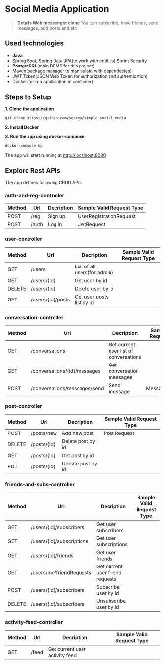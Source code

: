 # Social Media Application
>__Details Web messenger clone__ 
>You can subscribe, have friends, send messages, add posts and etc

## Used technologies
* **Java** 
* Spring Boot, Spring Data JPA(to work with entities),Sprint Security 
* **PostgreSQL**(main DBMS for this project)
* Maven(package manager to manipulate with dependecies)
* JWT Token(JSON Web Token for authorization and authentication)
* Docker(for run appllication in container)

## Steps to Setup

**1. Clone the application**

```bash
git clone https://github.com/sepxxx/simple_social_media
```
**2. Install Docker**

**3. Run the app using docker-compose**

```bash
docker-compose up
```
The app will start running at <http://localhost:8080>

## Explore Rest APIs

The app defines following CRUD APIs.

### auth-and-reg-controller
| Method | Url | Decription | Sample Valid Request Type | 
| ------ | --- | ---------- | --------------------------- |
| POST   | /reg | Sign up | UserRegistrationRequest |
| POST   | /auth | Log in | JwtRequest |

### user-controller
| Method | Url | Decription | Sample Valid Request Type | 
| ------ | --- | ---------- | --------------------------- |
| GET    | /users | List of all users(for admin) |  |
| GET    | /users/{id}| Get user by id | |
| DELETE| /users/{id}| Delete user by id|
| GET | /users/{id}/posts | Get user posts list by id | |

### conversation-controller
| Method | Url | Decription | Sample Valid Request Type | 
| ------ | --- | ---------- | --------------------------- |
| GET | /conversations |Get current user list of conversations| |
| GET | /conversations/{id}/messages |Get conversation messages| |
| POST| /conversations/messages/send  | Send message | MessageRequest|


### post-controller
| Method | Url | Decription | Sample Valid Request Type | 
| ------ | --- | ---------- | --------------------------- |
| POST| /posts/new | Add new post| Post Request|
| DELETE | /posts/{id} |Delete post by id| |
| GET | /posts/{id} | Get post by id| |
| PUT | /posts/{id} | Update post by id| |


### friends-and-subs-controller
| Method | Url | Decription | Sample Valid Request Type | 
| ------ | --- | ---------- | --------------------------- |
| GET | /users/{id}/subscribers | Get user subscribers |  |
| GET | /users/{id}/subscriptions | Get user subscriptions |  |
| GET | /users/{id}/friends | Get user friends |  |
| GET | /users/me/friendRequests | Get current user friend requests |  |
| POST | /users/{id}/subscribers | Subscribe user by id |  |
| DELETE | /users/{id}/subscribers | Unsubscribe user by id |  |


### activity-feed-controller
| Method | Url | Decription | Sample Valid Request Type | 
| ------ | --- | ---------- | --------------------------- |
| GET | /feed| Get current user activity feed |  |

